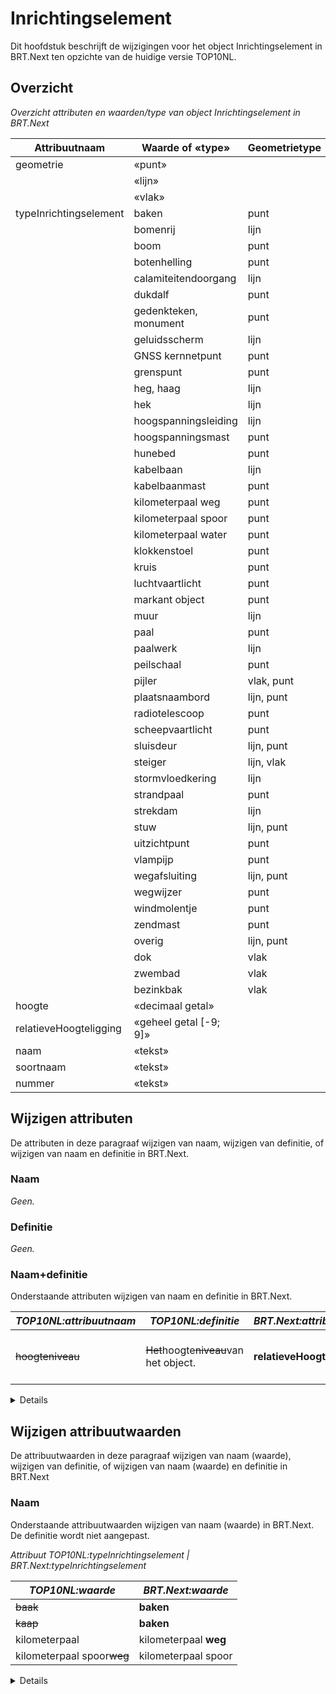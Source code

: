# Inrichtingselement

Dit hoofdstuk beschrijft de wijzigingen voor het object Inrichtingselement in
BRT.Next ten opzichte van de huidige versie TOP10NL.

## Overzicht

*Overzicht attributen en waarden/type van object Inrichtingselement in BRT.Next*

| Attribuutnaam           | Waarde of «type»       | Geometrietype | Kardinaliteit |
|-------------------------|------------------------|---------------|---------------|
| geometrie               | «punt»                 |               | 1-1           |
|                         | «lijn»                 |               |               |
|                         | «vlak»                 |               |               |
|  typeInrichtingselement | baken                  | punt          | 1-1           |
|                         | bomenrij               | lijn          |               |
|                         | boom                   | punt          |               |
|                         | botenhelling           | punt          |               |
|                         | calamiteitendoorgang   | lijn          |               |
|                         | dukdalf                | punt          |               |
|                         | gedenkteken, monument  | punt          |               |
|                         | geluidsscherm          | lijn          |               |
|                         | GNSS kernnetpunt       | punt          |               |
|                         | grenspunt              | punt          |               |
|                         | heg, haag              | lijn          |               |
|                         | hek                    | lijn          |               |
|                         | hoogspanningsleiding   | lijn          |               |
|                         | hoogspanningsmast      | punt          |               |
|                         | hunebed                | punt          |               |
|                         | kabelbaan              | lijn          |               |
|                         | kabelbaanmast          | punt          |               |
|                         | kilometerpaal weg      | punt          |               |
|                         | kilometerpaal spoor    | punt          |               |
|                         | kilometerpaal water    | punt          |               |
|                         | klokkenstoel           | punt          |               |
|                         | kruis                  | punt          |               |
|                         | luchtvaartlicht        | punt          |               |
|                         | markant object         | punt          |               |
|                         | muur                   | lijn          |               |
|                         | paal                   | punt          |               |
|                         | paalwerk               | lijn          |               |
|                         | peilschaal             | punt          |               |
|                         | pijler                 | vlak, punt    |               |
|                         | plaatsnaambord         | lijn, punt    |               |
|                         | radiotelescoop         | punt          |               |
|                         | scheepvaartlicht       | punt          |               |
|                         | sluisdeur              | lijn, punt    |               |
|                         | steiger                | lijn, vlak    |               |
|                         | stormvloedkering       | lijn          |               |
|                         | strandpaal             | punt          |               |
|                         | strekdam               | lijn          |               |
|                         | stuw                   | lijn, punt    |               |
|                         | uitzichtpunt           | punt          |               |
|                         | vlampijp               | punt          |               |
|                         | wegafsluiting          | lijn, punt    |               |
|                         | wegwijzer              | punt          |               |
|                         | windmolentje           | punt          |               |
|                         | zendmast               | punt          |               |
|                         | overig                 | lijn, punt    |               |
|                         | dok                    | vlak          |               |
|                         | zwembad                | vlak          |               |
|                         | bezinkbak              | vlak          |               |
| hoogte                  | «decimaal getal»       |               | 0..1          |
| relatieveHoogteligging  | «geheel getal [-9; 9]» |               | 1-1           |
| naam                    | «tekst»                |               | 0..1          |
| soortnaam               | «tekst»                |               | 0..1          |
| nummer                  | «tekst»                |               | 0..1          |

## Wijzigen attributen

De attributen in deze paragraaf wijzigen van naam, wijzigen van definitie, of
wijzigen van naam en definitie in BRT.Next.

### Naam

*Geen.*

### Definitie

*Geen.*

### Naam+definitie

Onderstaande attributen wijzigen van naam en definitie in BRT.Next.

| *TOP10NL:attribuutnaam* | *TOP10NL:definitie*                             | *BRT.Next:attribuutnaam*   | *BRT.Next:definitie*                                    |
|-------------------------|-------------------------------------------------|----------------------------|---------------------------------------------------------|
| ~~hoogteniveau~~      | ~~Het~~hoogte~~niveau~~van het object. | **relatieveHoogteligging** | **Aanduiding voor de relatieve** hoogte van het object. |

<details class="note"> Het bereik van hoogteniveau\|relatieveHoogteligging wijzigt van
een geheel getal kleiner of gelijk aan 0 naar geheel getal van -9 tot en met 9..
</details>

## Wijzigen attribuutwaarden

De attribuutwaarden in deze paragraaf wijzigen van naam (waarde), wijzigen van
definitie, of wijzigen van naam (waarde) en definitie in BRT.Next

### Naam

Onderstaande attribuutwaarden wijzigen van naam (waarde) in BRT.Next. De
definitie wordt niet aangepast.

*Attribuut TOP10NL:typeInrichtingselement \| BRT.Next:typeInrichtingselement*

| *TOP10NL:waarde*               | *BRT.Next:waarde*     |
|--------------------------------|-----------------------|
| ~~baak~~                   | **baken**             |
| ~~kaap~~                   | **baken**             |
| kilometerpaal                  | kilometerpaal **weg** |
| kilometerpaal spoor~~weg~~ | kilometerpaal spoor   |

<details class="note"> TOP10NL-typen ‘baak’ en ‘kaap’ worden samengevoegd tot ‘baken’ in
BRT.Next --END NOTE--

### Definitie

*Geen.*

### Naam+definitie

Onderstaande attribuutwaarden wijzigen van naam (waarde) en definitie in
BRT.Next

*Attribuut TOP10NL:typeInrichtingselement \| BRT.Next:typeInrichtingselement*

| *TOP10NL:waarde*                   | *TOP10NL:definitie*                                                                                                                                                                                                                                                                                                                                                                            | *BRT.Next:waarde*    | *BRT.Next:definitie*                                                                                                                                      |
|------------------------------------|------------------------------------------------------------------------------------------------------------------------------------------------------------------------------------------------------------------------------------------------------------------------------------------------------------------------------------------------------------------------------------------------|----------------------|-----------------------------------------------------------------------------------------------------------------------------------------------------------|
| geluids~~wering~~              | ~~Constructie ten behoeve van het terugdringen van geluidsoverlast.~~                                                                                                                                                                                                                                                                                                                      | geluids**scherm**    | **Een scheiding bedoeld om geluidshinder in de buitenlucht te verminderen.**                                                                              |
| ~~GPS~~ kernnetpunt            | Punt geschikt voor ~~GPS~~ metingen. (Kan een steen of bout zijn).                                                                                                                                                                                                                                                                                                                         | **GNSS** kernnetpunt | Punt geschikt voor **GNSS** metingen. (Kan een steen of bout zijn).                                                                                       |
| hek~~werk~~                    | ~~Begrenzing van een terrein in de vorm van een afrastering.~~                                                                                                                                                                                                                                                                                                                             | hek                  | **Een hekwerk of schutting, typisch ten behoeve van erfafscheiding.**                                                                                     |
| ~~aanleg~~steiger              | ~~In het water uitstekende brug of pier, smaller dan 2 meter, gebruikt om personen en goederen aan~~ wal ~~te brengen.~~                                                                                                                                                                                                                                                               | steiger              | **Vaste (niet drijvende) waterbouwkundige constructie voor het aanleggen van schepen en bedoeld om deze schepen vanaf de** wal **te laden en te lossen.** |
| strekdam~~, krib, golfbreker~~ | ~~Dam in de richting van de loop van de rivier of kanaal, ter beveiliging van de~~ oever~~s of brugpijlers of tot beperking van de rivier tot een bepaalde breedte (strekdam). Golfslagbreker of stroombreker langs de kust en in rivieren, staat loodrecht op de oever/kust (krib). Een uit steenglooiing of stortsteen bestaand object bedoelt voor oeverbescherming (golfbreker).~~ | strekdam             | \*\*Constructie in het water ter verdediging van de kust/\*\*oever.                                                                                       |

## Vervallen attributen

Onderstaande attributen en bijbehorende attribuutwaarden of datatypen vervallen
in BRT.Next.

| *TOP10NL:attribuutnaam* | *TOP10NL:attribuutwaarden of «datatype»* |
|-------------------------|------------------------------------------|
| ~~breedte~~         | ~~«decimaal getal»~~                 |

## Vervallen attribuutwaarden

Onderstaande attribuutwaarden of datatypen vervallen bij een attribuut in
BRT.Next. Het attribuut blijft wel bestaan.

| *TOP10NL\|BRT.Next:attribuutnaam* | *TOP10NL:attribuutwaarden of «datatype»*                                                                                                                                                                                                                                                                                                                                                                                                                                                                                |
|-----------------------------------|-------------------------------------------------------------------------------------------------------------------------------------------------------------------------------------------------------------------------------------------------------------------------------------------------------------------------------------------------------------------------------------------------------------------------------------------------------------------------------------------------------------------------|
| typeInrichtingselement            | ~~busstation~~; ~~gaswinning~~; ~~golfmeetpaal~~; ~~havenhoofd~~; ~~helikopterlandingsplatform~~; ~~kilometerraaibord~~; ~~kilometerraaipaal~~; ~~koedam~~; ~~kogelvanger schietbaan~~; ~~kraan~~; ~~metrostation~~; ~~leiding~~; ~~oliepompinstallatie~~; ~~radiobaken~~; ~~RD punt~~; ~~schietbaan~~; ~~seinmast~~; ~~sneltramhalte~~; ~~treinstation~~; ~~tol~~; ~~verkeersgeleider~~; ~~vliedberg~~; ~~zichtbaar wrak~~ |

\--START NOTE—typen ‘gaswinning’, ‘helikopterlandingsplatform’,
‘oliepompinstallatie’, ‘vliedberg’, ‘busstation’, ‘metrostation’,
‘sneltramhalte’, ‘treinstation’, ‘tol’ verplaatsen naar objecttype Functioneel
gebied. --END NOTE—

\--START NOTE—typen ‘kilometerraaibord’ en ‘kilometerraaipaal’ worden hernoemd
naar ‘kilometerpaal water’. --END NOTE—

## Toevoegen attributen

*Geen.*

## Toevoegen attribuutwaarden

Onderstaande attribuutwaarden worden toegevoegd aan BRT.Next.

*Attribuut BRT.Next:geometrie*

| *BRT.Next:waarde* | *BRT.Next:definitie* |
|-------------------|----------------------|
| **«vlak»**        | **Vlakgeometrie**    |

*Attribuut BRT.Next:typeInrichtingselement*

| *BRT.Next:waarde*       | *BRT.Next:definitie*                                                                                            |
|-------------------------|-----------------------------------------------------------------------------------------------------------------|
| **dok**                 | **Constructie bedoeld om schepen uit het water te halen en vervolgens weer in het water te laten.**             |
| **zwembad**             | **Constructie in de vorm van een bassin bedoeld om in te zwemmen**                                              |
| **bezinkbak**           | **Een gesloten reservoir waarin het afvalwater tijdelijk wordt opgevangen met een slibreinigende voorziening.** |
| **kilometerpaal water** | **Paal waarop de kilometrering van een water wordt aangegeven.**                                                |
